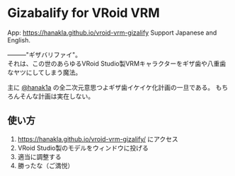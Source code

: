 # Gizabalify for VRoid VRM

App: https://hanakla.github.io/vroid-vrm-gizalify
Support Japanese and English.


―――"ギザバリファイ"。  
それは、この世のあらゆるVRoid Studio製VRMキャラクターをギザ歯や八重歯なヤツにしてしまう魔法。

主に [@hanak1a](https://twitter.com/hanak1a) の全二次元意思つよギザ歯イケイケ化計画の一旦である。
もちろんそんな計画は実在しない。

## 使い方

1. https://hanakla.github.io/vroid-vrm-gizalify/ にアクセス
2. VRoid Studio製のモデルをウィンドウに投げる
3. 適当に調整する
4. 勝ったな（ご満悦）
